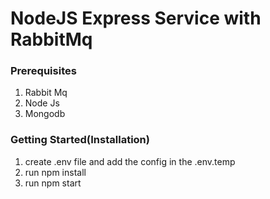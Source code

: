 # NodeJS Express Service with RabbitMq
### Prerequisites

1) Rabbit Mq
2) Node Js
3) Mongodb

###  Getting Started(Installation) 

1) create .env file and add the config in the .env.temp
2) run npm install
3) run npm start